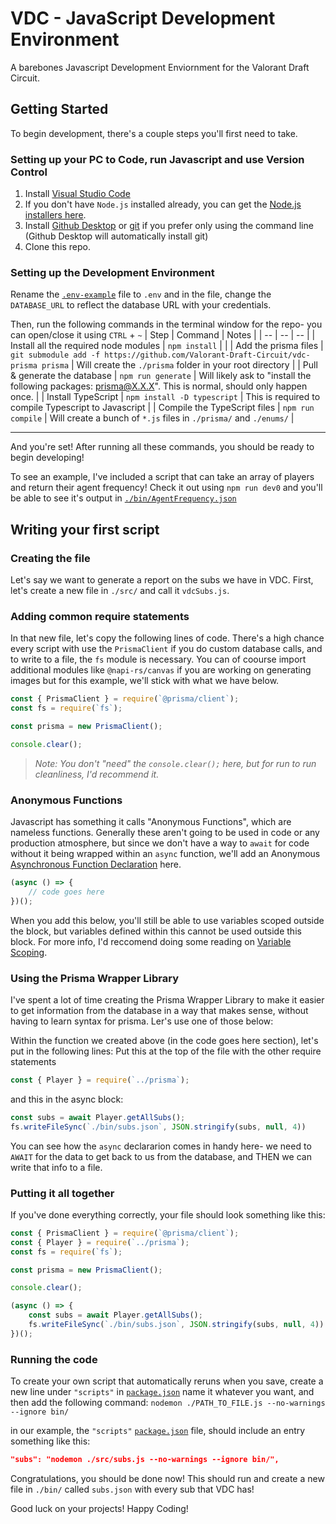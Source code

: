 # VDC - JavaScript Development Environment
A barebones Javascript Development Enviornment for the Valorant Draft Circuit.

## Getting Started
To begin development, there's a couple steps you'll first need to take.

### Setting up your PC to Code, run Javascript and use Version Control
1. Install [Visual Studio Code](https://code.visualstudio.com/download)
2. If you don't have `Node.js` installed already, you can get the [Node.js installers here](https://nodejs.org/en/download).
3. Install [Github Desktop](https://desktop.github.com/) or [git](https://git-scm.com/book/en/v2/Getting-Started-Installing-Git) if you prefer only using the command line (Github Desktop will automatically install git)
4. Clone this repo.

### Setting up the Development Environment
Rename the [`.env-example`](./.env-example) file to `.env` and in the file, change the `DATABASE_URL` to reflect the database URL with your credentials.

Then, run the following commands in the terminal window for the repo- you can open/close it using `CTRL` + `~`
| Step | Command | Notes |
| -- | -- | -- |
| Install all the required node modules | `npm install` |  |
| Add the prisma files | `git submodule add -f https://github.com/Valorant-Draft-Circuit/vdc-prisma prisma` | Will create the `./prisma` folder in your root directory |
| Pull & generate the database | `npm run generate` | Will likely ask to "install the following packages: prisma@X.X.X". This is normal, should only happen once. |
| Install TypeScript | `npm install -D typescript` | This is required to compile Typescript to Javascript |
| Compile the TypeScript files | `npm run compile` | Will create a bunch of `*.js` files in `./prisma/` and `./enums/` |

---

And you're set! After running all these commands, you should be ready to begin developing!

To see an example, I've included a script that can take an array of players and return their agent frequency! Check it out using `npm run dev0` and you'll be able to see it's output in [`./bin/AgentFrequency.json`](./bin/agentFrequency.json)

## Writing your first script
### Creating the file
Let's say we want to generate a report on the subs we have in VDC. First, let's create a new file in `./src/` and call it `vdcSubs.js`.

### Adding  common require statements
In that new file, let's copy the following lines of code. There's a high chance every script with use the `PrismaClient` if you do custom database calls, and to write to a file, the `fs` module is necessary. You can of coourse import additional modules like `@napi-rs/canvas` if you are working on generating images but for this example, we'll stick with what we have below.

```js
const { PrismaClient } = require(`@prisma/client`);
const fs = require(`fs`);

const prisma = new PrismaClient();

console.clear();
```
> *Note: You don't "need" the `console.clear();` here, but for run to run cleanliness, I'd recommend it.*


### Anonymous Functions
Javascript has something it calls "Anonymous Functions", which are nameless functions. Generally these aren't going to be used in code or any production atmosphere, but since we don't have a way to `await` for code without it being wrapped within an `async` function, we'll add an Anonymous [Asynchronous Function Declaration](https://developer.mozilla.org/en-US/docs/Web/JavaScript/Reference/Statements/async_function) here.

```js
(async () => {
    // code goes here
})();
```
When you add this below, you'll still be able to use variables scoped outside the block, but variables defined within this cannot be used outside this block. For more info, I'd reccomend doing some reading on [Variable Scoping](https://www.w3schools.com/js/js_scope.asp).

### Using the Prisma Wrapper Library
I've spent a lot of time creating the Prisma Wrapper Library to make it easier to get information from the database in a way that makes sense, without having to learn syntax for prisma. Ler's use one of those below:

Within the function we created above (in the code goes here section), let's put in the following lines:
Put this at the top of the file with the other require statements
```js
const { Player } = require(`../prisma`);
```
and this in the async block:
```js
const subs = await Player.getAllSubs();
fs.writeFileSync(`./bin/subs.json`, JSON.stringify(subs, null, 4))
```
You can see how the `async` declararion comes in handy here- we need to `AWAIT` for the data to get back to us from the database, and THEN we can write that info to a file.


### Putting it all together
If you've done everything correctly, your file should look something like this:
```js
const { PrismaClient } = require(`@prisma/client`);
const { Player } = require(`../prisma`);
const fs = require(`fs`);

const prisma = new PrismaClient();

console.clear();

(async () => {
    const subs = await Player.getAllSubs();
    fs.writeFileSync(`./bin/subs.json`, JSON.stringify(subs, null, 4))
})();
```

### Running the code
To create your own script that automatically reruns when you save, create a new line under `"scripts"` in [`package.json`](./package.json) name it whatever you want, and then add the following command: `nodemon ./PATH_TO_FILE.js --no-warnings --ignore bin/`

in our example, the `"scripts"` [`package.json`](./package.json) file, should include an entry something like this:
```json
"subs": "nodemon ./src/subs.js --no-warnings --ignore bin/",
```

Congratulations, you should be done now! This should run and create a new file in `./bin/` called `subs.json` with every sub that VDC has!

Good luck on your projects! Happy Coding!
